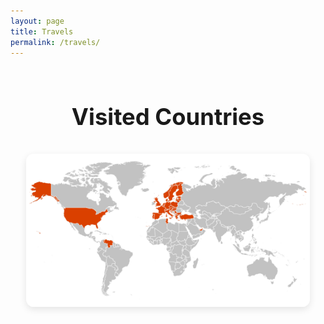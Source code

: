```yaml
---
layout: page
title: Travels
permalink: /travels/
---
```


<h2 style="text-align: center; font-size: 2.6em; font-weight: 700; margin-top: 2em; margin-bottom: 1em;">
  Visited Countries
</h2>

<div style="display: flex; justify-content: center; margin-top: 1em;">
  <img src="/assets/img/map.jpeg" alt="Visited Countries" style="max-width: 90%; border-radius: 12px; box-shadow: 0 4px 12px rgba(0,0,0,0.1);" />
</div>
